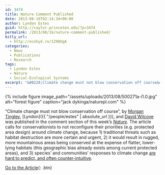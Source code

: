 ```yaml
---
id: 3474
title: Nature Comment Published
date: 2013-08-16T02:14:34+00:00
author: Lyndon Estes
guid: http://caylor.princeton.edu/?p=3474
permalink: /2013/08/16/nature-comment-published/
bitly_url:
  - http://ecohyd.ro/1298UgA
categories:
  - News
  - Publications
  - Research
tags:
  - Lyndon Estes
  - Nature
  - Social-Ecological Systems
excerpt: "&#8220;Climate change must not blow conservation off course&#8221;, by Morgan Tingley, Lyndon, and David Wilcove was published in the comment section of this week&#8217;s _Nature_."
---
```


{% include figure image_path="/assets/uploads/2013/08/500271a-i1.0.jpg" alt="forest figure" caption="jack dykinga/naturepl.com" %}

&#8220;Climate change must not blow conservation off course&#8221;, by [Morgan Tingley](http://www.morgantingley.com/), [Lyndon]({{ "/people/estes" | absolute_url }}), and [David Wilcove](https://www.princeton.edu/step/people/faculty/david-wilcove/) was published in the comment section of this week&#8217;s _[Nature](http://www.nature.com/nature/journal/v500/n7462/index.html)._ <!--more--> The article calls for conservationists to not reconfigure their priorities (e.g. protected area design) around climate change, because 1) traditional threats such as habitat destruction are more certain and urgent, 2) it would result in rugged, more mountainous areas being conserved at the expense of flatter, lower-lying habitats (this geographic bias already exists among current protected areas), and 3) species&#8217; and communities&#8217; responses to climate change [are hard to predict, and often counter-intuitive](http://onlinelibrary.wiley.com/doi/10.1111/j.1365-2486.2012.02784.x/abstract).

[Go to the Article](http://www.nature.com/nature/journal/v500/n7462/full/500271a.html){: .btn}
